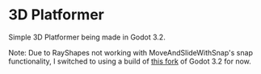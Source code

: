 <h1>3D Platformer</h1>

Simple 3D Platformer being made in Godot 3.2. 

Note: Due to RayShapes not working with MoveAndSlideWithSnap's snap functionality, I switched to using a build of <a href="https://github.com/madmiraal/godot/tree/fix-34596-3.2">this fork</a> of Godot 3.2 for now.